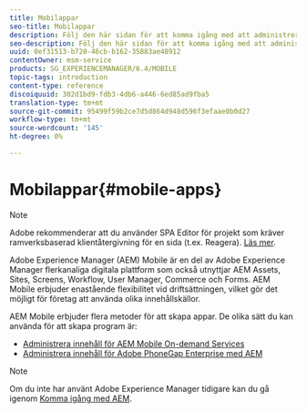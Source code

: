 ```yaml
---
title: Mobilappar
seo-title: Mobilappar
description: Följ den här sidan för att komma igång med att administrera innehåll för mobilappar.
seo-description: Följ den här sidan för att komma igång med att administrera innehåll för mobilappar.
uuid: 0ef31513-b720-46cb-b162-35883ae48912
contentOwner: msm-service
products: SG_EXPERIENCEMANAGER/6.4/MOBILE
topic-tags: introduction
content-type: reference
discoiquuid: 302d1bd9-fdb3-4db6-a446-6ed85ad9fba5
translation-type: tm+mt
source-git-commit: 95499f59b2ce7d5d864d948d596f3efaae0b0d27
workflow-type: tm+mt
source-wordcount: '145'
ht-degree: 0%

---
```



# Mobilappar{#mobile-apps}

>[!NOTE]
>
>Adobe rekommenderar att du använder SPA Editor för projekt som kräver ramverksbaserad klientåtergivning för en sida (t.ex. Reagera). [Läs mer](/help/sites-developing/spa-overview.md).

Adobe Experience Manager (AEM) Mobile är en del av Adobe Experience Manager flerkanaliga digitala plattform som också utnyttjar AEM Assets, Sites, Screens, Workflow, User Manager, Commerce och Forms. AEM Mobile erbjuder enastående flexibilitet vid driftsättningen, vilket gör det möjligt för företag att använda olika innehållskällor.

AEM Mobile erbjuder flera metoder för att skapa appar. De olika sätt du kan använda för att skapa program är:

* [Administrera innehåll för AEM Mobile On-demand Services](/help/mobile/aem-mobile.md)
* [Administrera innehåll för Adobe PhoneGap Enterprise med AEM](/help/mobile/administer-phonegap.md)

>[!NOTE]
>
>Om du inte har använt Adobe Experience Manager tidigare kan du gå igenom [Komma igång med AEM](/help/sites-deploying/deploy.md).
